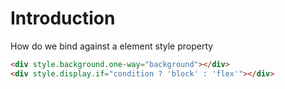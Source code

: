 # Introduction
How do we bind against a element style property

```html
<div style.background.one-way="background"></div>
<div style.display.if="condition ? 'block' : 'flex'"></div>
```